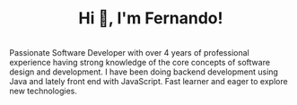 <h1 align="center">Hi 👋, I'm Fernando!</h1>
<br>
Passionate Software Developer with over 4 years of professional experience having strong knowledge of the core concepts of software design and development. I have been doing backend development using Java and lately front end with JavaScript. Fast learner and eager to explore new technologies. 


